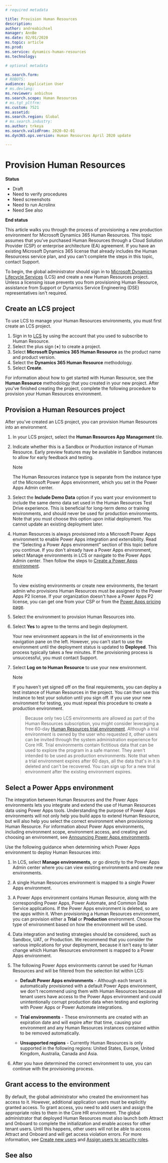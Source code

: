 ```yaml
---
# required metadata

title: Provision Human Resources
description: 
author: andreabichsel
manager: AnnBe
ms.date: 02/01/2020
ms.topic: article
ms.prod: 
ms.service: dynamics-human-resources
ms.technology: 

# optional metadata

ms.search.form: 
# ROBOTS: 
audience: Application User
# ms.devlang: 
ms.reviewer: anbichse
ms.search.scope: Human Resources
# ms.tgt_pltfrm: 
ms.custom: 7521
ms.assetid: 
ms.search.region: Global
# ms.search.industry: 
ms.author: trkeya
ms.search.validFrom: 2020-02-01
ms.dyn365.ops.version: Human Resources April 2020 update

---
```


# Provision Human Resources

**Status**

- Draft
- Need to verify procedures
- Need screenshots
- Need to run Acrolinx
- Need See also

**End status**

This article walks you through the process of provisioning a new production environment for Microsoft Dynamics 365 Human Resources. This topic assumes that you've purchased Human Resources through a Cloud Solution Provider (CSP) or enterprise architecture (EA) agreement. If you have an existing Microsoft Dynamics 365 license that already includes the Human Resourcess service plan, and you can't complete the steps in this topic, contact Support.

To begin, the global administrator should sign in to [Microsoft Dynamics Lifecycle Services](https://lcs.dynamics.com) (LCS) and create a new Human Resources project. Unless a licensing issue prevents you from provisioning Human Resource, assistance from Support or Dynamics Service Engineering (DSE) representatives isn't required.

## Create an LCS project
To use LCS to manage your Human Resources environments, you must first create an LCS project.

1. Sign in to [LCS](https://lcs.dynamics.com/Logon/Index) by using the account that you used to subscribe to Human Resource.
2. Select the plus sign (**+**) to create a project.
3. Select **Microsoft Dynamics 365 Human Resource** as the product name and product version.
4. Select the **Dynamics 365 Human Resource** methodology.
5. Select **Create**.

For information about how to get started with Human Resource, see the **Human Resource** methodology that you created in your new project. After you've finished creating the project, complete the following procedure to provision your Human Resources environment.

## Provision a Human Resources project
After you've created an LCS project, you can provision Human Resources into an environment.

1. In your LCS project, select the **Human Resources App Management** tile.
2. Indicate whether this is a Sandbox or Production instance of Human Resource. Early preview features may be available in Sandbox instances to allow for early feedback and testing. 
    > [!NOTE]
    > The Human Resources instance type is separate from the instance type of the Microsoft Power Apps environment, which you set in the Power Apps Admin center.
3. Select the **Include Demo Data** option if you want your environment to include the same demo data set used in the Human Resources Test Drive experience. This is beneficial for long-term demo or training environments, and should never be used for production environments.  Note that you must choose this option upon initial deployment. You cannot update an existing deployment later.
4. Human Resources is always provisioned into a Microsoft Power Apps environment to enable Power Apps integration and extensibility. Read the “Selecting a Power Apps environment” section of this topic before you continue. If you don't already have a Power Apps environment, select Manage environments in LCS or navigate to the Power Apps Admin center. Then follow the steps to [Create a Power Apps environment](https://docs.microsoft.com/powerapps/administrator/create-environment).

    > [!NOTE]
    > To view existing environments or create new environments, the tenant admin who provisions Human Resources must be assigned to the Power Apps P2 license. If your organization doesn't have a Power Apps P2 license, you can get one from your CSP or from the [Power Apps pricing page](https://powerapps.microsoft.com/pricing/).

5. Select the environment to provision Human Resources into.
6. Select **Yes** to agree to the terms and begin deployment.

    Your new environment appears in the list of environments in the navigation pane on the left. However, you can't start to use the environment until the deployment status is updated to **Deployed**. This process typically takes a few minutes. If the provisioning process is unsuccessful, you must contact Support.

7. Select **Log on to Human Resource** to use your new environment.

    > [!NOTE]
    > If you haven't yet signed off on the final requirements, you can deploy a test instance of Human Resources in the project. You can then use this instance to test your solution until you sign off. If you use your new environment for testing, you must repeat this procedure to create a production environment.

    > Because only two LCS environments are allowed as part of the Human Resources subscription, you might consider leveraging a free 60-day [Human Resources trial environment](https://dynamics.microsoft.com/talent/overview/). Although a trial environment is owned by the user who requested it, other users can be invited through the system administration experience for Core HR. Trial environments contain fictitious data that can be used to explore the program in a safe manner. They aren't intended to be used as production environments. Note that when a trial environment expires after 60 days, all the data that's in it is deleted and can't be recovered. You can sign up for a new trial environment after the existing environment expires.

## Select a Power Apps environment

The integration between Human Resources and the Power Apps environments lets you integrate and extend the use of Human Resources data using Power Apps tools. Understanding the purpose of Power Apps environments will not only help you build apps to extend Human Resource, but will also help you select the correct environment when provisioning Human Resource. For information about Power Apps environments, including environment scope, environment access, and creating and choosing an environment, see [Announcing Power Apps environments](https://powerapps.microsoft.com/blog/powerapps-environments/). 

Use the following guidance when determining which Power Apps environment to deploy Human Resources into: 

1. In LCS, select **Manage environments**, or go directly to the Power Apps Admin center where you can view existing environments and create new environments.
2. A single Human Resources environment is mapped to a single Power Apps environment.
3. A Power Apps environment contains Human Resource, along with the corresponding Power Apps, Power Automate, and Common Data Service applications. If the Power Apps environment is deleted, so are the apps within it. When provisioning a Human Resources environment, you can provision either a **Trial** or **Production** environment. Choose the type of environment based on how the environment will be used. 
4. Data integration and testing strategies should be considered, such as Sandbox, UAT, or Production. We recommend that you consider the various implications for your deployment, because it isn't easy to later change which Human Resources environment is mapped to a Power Apps environment.
5. The following Power Apps environments cannot be used for Human Resources and will be filtered from the selection list within LCS:
 
    - **Default Power Apps environments** - Although each tenant is automatically provisioned with a default Power Apps environment, we don't recommend using them with Human Resources because all tenant users have access to the Power Apps environment and could unintentionally corrupt production data when testing and exploring with Power Apps or Power Automate integrations.
   
    - **Trial environments** - These environments are created with an expiration date and will expire after that time, causing your environment and any Human Resources instances contained within to be removed automatically.
   
    - **Unsupported regions** - Currently Human Resources is only supported in the following regions: United States, Europe, United Kingdom, Australia, Canada and Asia.
  
6. After you have determined the correct environment to use, you can continue with the provisioning process. 
 
## Grant access to the environment
By default, the global administrator who created the environment has access to it. However, additional application users must be explicitly granted access. To grant access, you need to add users and assign the appropriate roles to them in the Core HR environment. The global administrator that deployed Human Resources must also launch both Attract and Onboard to complete the initialization and enable access for other tenant users.  Until this happens, other users will not be able to access Attract and Onboard and will get access violation errors. For more information, see [Create new users](https://docs.microsoft.com/dynamics365/unified-operations/dev-itpro/sysadmin/tasks/create-new-users) and [Assign users to security roles](https://docs.microsoft.com/dynamics365/unified-operations/dev-itpro/sysadmin/tasks/assign-users-security-roles). 


## See also